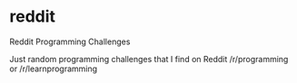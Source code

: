 # reddit
Reddit Programming Challenges

Just random programming challenges that I find on Reddit /r/programming or /r/learnprogramming

